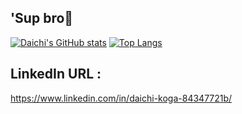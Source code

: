 ## 'Sup bro👋

[![Daichi's GitHub stats](https://github-readme-stats.vercel.app/api?username=Mac709&theme=vue-dark&show_icons=true)](https://github.com/Mac709/github-readme-stats)
[![Top Langs](https://github-readme-stats.vercel.app/api/top-langs/?username=Mac709&theme=vue-dark&show_icons=true&layout=compact)](https://github.com/Mac709/github-readme-stats)

## LinkedIn URL :
https://www.linkedin.com/in/daichi-koga-84347721b/

